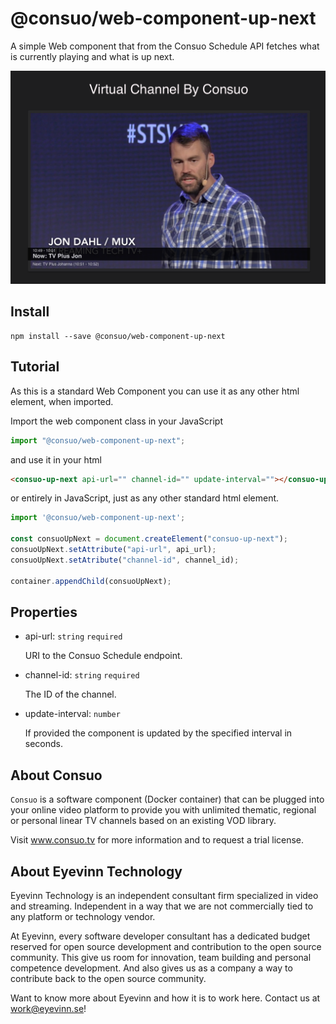 # @consuo/web-component-up-next

A simple Web component that from the Consuo Schedule API fetches what is currently playing and what is up next.

![Up next Screenshot](up-next-screenshot.png)

## Install

```
npm install --save @consuo/web-component-up-next
```

## Tutorial

As this is a standard Web Component you can use it as any other html element, when imported.

Import the web component class in your JavaScript

```javascript
import "@consuo/web-component-up-next";
```

and use it in your html

```html
<consuo-up-next api-url="" channel-id="" update-interval=""></consuo-up-next>
```

or entirely in JavaScript, just as any other standard html element.

```javascript
import '@consuo/web-component-up-next';

const consuoUpNext = document.createElement("consuo-up-next");
consuoUpNext.setAttribute("api-url", api_url);
consuoUpNext.setAtribute("channel-id", channel_id);

container.appendChild(consuoUpNext);
```

## Properties

- api-url: `string` `required`

    URI to the Consuo Schedule endpoint.

- channel-id: `string` `required`

    The ID of the channel.

- update-interval: `number`

    If provided the component is updated by the specified interval in seconds.

## About Consuo

`Consuo` is a software component (Docker container) that can be plugged into your online video platform to provide you with unlimited thematic, regional or personal linear TV channels based on an existing VOD library.

Visit www.consuo.tv for more information and to request a trial license.

## About Eyevinn Technology

Eyevinn Technology is an independent consultant firm specialized in video and streaming. Independent in a way that we are not commercially tied to any platform or technology vendor.

At Eyevinn, every software developer consultant has a dedicated budget reserved for open source development and contribution to the open source community. This give us room for innovation, team building and personal competence development. And also gives us as a company a way to contribute back to the open source community.

Want to know more about Eyevinn and how it is to work here. Contact us at work@eyevinn.se!

